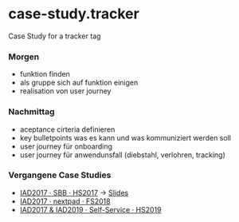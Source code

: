 # case-study.tracker
Case Study for a tracker tag


### Morgen
* funktion finden
* als gruppe sich auf funktion einigen
* realisation von user journey

### Nachmittag
* aceptance cirteria definieren
* key bulletpoints was es kann und was kommuniziert werden soll
* user journey für onboarding
* user journey für anwendunsfall (diebstahl, verlohren, tracking)





### Vergangene Case Studies
* [IAD2017 · SBB · HS2017](https://signalwerk.github.io/IAD.LAB.DOC/exercise-case-study/) → [Slides](https://signalwerk.github.io/IAD.LAB.SLD/data/2017/KW45-case-study/)
* [IAD2017 · nextpad · FS2018](https://github.com/logrinto/case-study.nextpad)
* [IAD2017 & IAD2019 · Self-Service · HS2019](https://github.com/logrinto/case-study.self-service)
